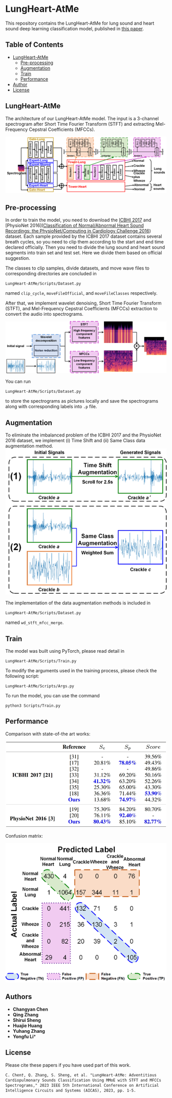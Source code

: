 # LungHeart-AtMe

This repository contains the LungHeart-AtMe for lung sound and heart sound deep learning classification model, published in [this paper](https://ieeexplore.ieee.org/document/10168624).

<!-- TABLE OF CONTENTS -->

## Table of Contents

* [LungHeart-AtMe](#LungHeart-AtMe)
  * [Pre-processing](#Pre-processing)
  * [Augmentation](#Augmentation)
  * [Train](#Train)
  * [Performance](#Performance)
* [Author](#Author)
* [License](#License)

## LungHeart-AtMe

The architecture of our LungHeart-AtMe model. The input is a 3-channel spectrogram after Short Time Fourier Transform (STFT) and extracting Mel-Frequency Cepstral Coefficients (MFCCs).

![image](./Figures/Architecture.png)

## Pre-processing

In order to train the model, you need to download the [ICBHI 2017](https://bhichallenge.med.auth.gr/) and [PhysioNet 2016]([Classification of Normal/Abnormal Heart Sound Recordings: the PhysioNet/Computing in Cardiology Challenge 2016](https://archive.physionet.org/challenge/2016/)) dataset. Each sample provided by the ICBHI 2017 dataset contains several breath cycles, so you need to clip them according to the start and end time declared officially. Then you need to divide the lung sound and heart sound segments into train set and test set. Here we divide them based on official suggestion.

The classes to clip samples, divide datasets, and move wave files to corresponding directories are concluded in
```
LungHeart-AtMe/Scripts/Dataset.py
```
named `clip_cycle`, `moveFileOfficial`, and `moveFileClasses` respectively.

After that, we implement wavelet denoising, Short Time Fourier Transform (STFT), and Mel-Frequency Cepstral Coefficients (MFCCs) extraction to convert the audio into spectrograms. 

![image](./Figures/PreProcessing.png)

You can run

```
LungHeart-AtMe/Scripts/Dataset.py
```
to store the spectrograms as pictures locally and save the spectrograms along with corresponding labels into `.p` file.
## Augmentation

To eliminate the imbalanced problem of the ICBHI 2017 and the PhysioNet 2016 dataset, we implement (i) Time Shift and (ii) Same Class data augmentation method. 
![image](./Figures/DataAugmentation.png)

The implementation of the data augmentation methods is included in 
```
LungHeart-AtMe/Scripts/Dataset.py
```
named `wd_stft_mfcc_merge`.

## Train

The model was built using PyTorch, please read detail in 
```
LungHeart-AtMe/Scripts/Train.py
```
To modify the arguments used in the training process, please check the following script:

```
LungHeart-AtMe/Scripts/Args.py
```

To run the model, you can use the command

```
python3 Scripts/Train.py
```

## Performance

Comparison with state-of-the art works:

![image](./Figures/Comparison.png)

Confusion matrix:

![image](./Figures/ConfusionMatrix.png)

## Authors

* **Changyan Chen** 
* **Qing Zhang**
* **Shirui Sheng** 
* **Huajie Huang**
* **Yuhang Zhang**
* **Yongfu Li***

## License

Please cite these papers if you have used part of this work.
```
C. Chen†, Q. Zhang, S. Sheng, et al. "LungHeart-AtMe: Adventitious Cardiopulmonary Sounds Classification Using MMoE with STFT and MFCCs Spectrograms," 2023 IEEE 5th International Conference on Artificial Intelligence Circuits and Systems (AICAS), 2023, pp. 1-5.
```